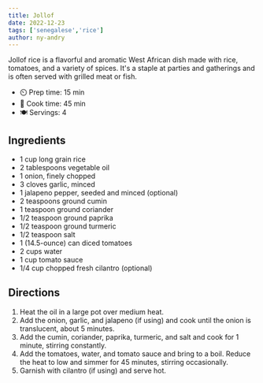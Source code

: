 ```yaml
---
title: Jollof
date: 2022-12-23
tags: ['senegalese','rice']
author: ny-andry
---
```


Jollof rice is a flavorful and aromatic West African dish made with rice, tomatoes, and a variety of spices. It's a staple at parties and gatherings and is often served with grilled meat or fish.

- ⏲️ Prep time: 15 min
- 🍳 Cook time: 45 min
- 🍽️ Servings: 4

## Ingredients

- 1 cup long grain rice
- 2 tablespoons vegetable oil
- 1 onion, finely chopped
- 3 cloves garlic, minced
- 1 jalapeno pepper, seeded and minced (optional)
- 2 teaspoons ground cumin
- 1 teaspoon ground coriander
- 1/2 teaspoon ground paprika
- 1/2 teaspoon ground turmeric
- 1/2 teaspoon salt
- 1 (14.5-ounce) can diced tomatoes
- 2 cups water
- 1 cup tomato sauce
- 1/4 cup chopped fresh cilantro (optional)

## Directions

1. Heat the oil in a large pot over medium heat.
2. Add the onion, garlic, and jalapeno (if using) and cook until the onion is translucent, about 5 minutes.
3. Add the cumin, coriander, paprika, turmeric, and salt and cook for 1 minute, stirring constantly.
4. Add the tomatoes, water, and tomato sauce and bring to a boil. Reduce the heat to low and simmer for 45 minutes, stirring occasionally.
5. Garnish with cilantro (if using) and serve hot.
